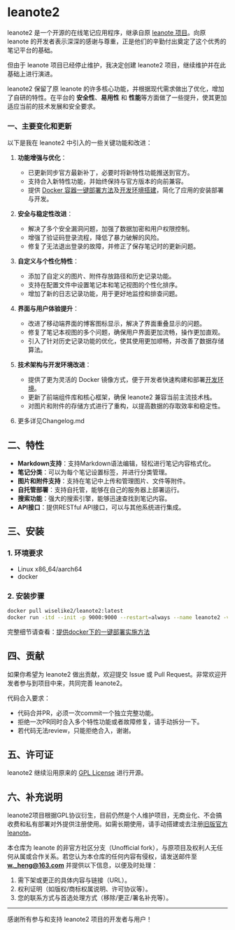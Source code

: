 # leanote2

leanote2 是一个开源的在线笔记应用程序，继承自原 [leanote 项目](https://github.com/leanote/leanote)。向原 leanote 的开发者表示深深的感谢与尊重，正是他们的辛勤付出奠定了这个优秀的笔记平台的基础。  

但由于 leanote 项目已经停止维护，我决定创建 leanote2 项目，继续维护并在此基础上进行演进。

leanote2 保留了原 leanote 的许多核心功能，并根据现代需求做出了优化，增加了自研的特性。在平台的 **安全性**、**易用性** 和 **性能**等方面做了一些提升，使其更加适应当前的技术发展和安全要求。

### 一、主要变化和更新

以下是我在 leanote2 中引入的一些关键功能和改进：

1. **功能增强与优化**：
   - 已更新同步官方最新补丁，必要时将新特性功能推送到官方。
   - 支持合入新特性功能，并始终保持与官方版本的向前兼容。
   - 提供 [Docker 容器一键部署方法](https://github.com/wiselike/leanote2/wiki/docker-deploy-method-docker一键部署方法--Linux)及[开发环境搭建](https://github.com/wiselike/leanote2/wiki/how-to-build-in-docker-docker编译环境搭建方法--Linux)，简化了应用的安装部署与开发。
   
2. **安全与稳定性改进**：
   - 解决了多个安全漏洞问题，加强了数据加密和用户权限控制。
   - 增强了验证码登录流程，降低了暴力破解的风险。
   - 修复了无法退出登录的故障，并修正了保存笔记时的更新问题。

3. **自定义与个性化特性**：
   - 添加了自定义的图片、附件存放路径和历史记录功能。
   - 支持在配置文件中设置笔记本和笔记视图的个性化排序。
   - 增加了新的日志记录功能，用于更好地监控和排查问题。

4. **界面与用户体验提升**：
   - 改进了移动端界面的博客图标显示，解决了界面重叠显示的问题。
   - 修复了笔记本视图的多个问题，确保用户界面更加流畅，操作更加直观。
   - 引入了针对历史记录功能的优化，使其使用更加顺畅，并改善了数据存储算法。

5. **技术架构与开发环境改进**：
   - 提供了更为灵活的 Docker 镜像方式，便于开发者快速构建和部署[开发环境](https://github.com/wiselike/leanote2/wiki/how-to-build-in-docker-docker编译环境搭建方法--Linux)。
   - 更新了前端组件库和核心框架，确保 leanote2 兼容当前主流技术栈。
   - 对图片和附件的存储方式进行了重构，以提高数据的存取效率和稳定性。

6. 更多详见Changelog.md

## 二、特性

- **Markdown支持**：支持Markdown语法编辑，轻松进行笔记内容格式化。
- **笔记分类**：可以为每个笔记设置标签，并进行分类管理。
- **图片和附件支持**：支持在笔记中上传和管理图片、文件等附件。
- **自托管部署**：支持自托管，能够在自己的服务器上部署运行。
- **搜索功能**：强大的搜索引擎，能够迅速查找到笔记内容。
- **API接口**：提供RESTful API接口，可以与其他系统进行集成。

## 三、安装

### 1. 环境要求

- Linux x86_64/aarch64
- docker

### 2. 安装步骤

```sh
docker pull wiselike2/leanote2:latest
docker run -itd --init -p 9000:9000 --restart=always --name leanote2 -v /etc/localtime:/etc/localtime wiselike2/leanote2
```
完整细节请查看：[提供docker下的一键部署实施方法](https://github.com/wiselike/leanote2/wiki/docker-deploy-method-docker一键部署方法--Linux)

## 四、贡献

如果你希望为 leanote2 做出贡献，欢迎提交 Issue 或 Pull Request。非常欢迎开发者参与到项目中来，共同完善 leanote2。  

代码合入要求：  
* 代码合并PR，必须一次commit一个独立完整功能。
* 拒绝一次PR同时合入多个特性功能或者故障修复，请手动拆分一下。
* 若代码无法review，只能拒绝合入，谢谢。

## 五、许可证

leanote2 继续沿用原来的 [GPL License](https://github.com/wiselike/leanote2/blob/master/LICENSE) 进行开源。

## 六、补充说明

leanote2项目根据GPL协议衍生，目前仍然是个人维护项目，无商业化、不会搞收费和私有部署对外提供注册使用。如需长期使用，请手动搭建或去注册[旧版官方leanote](https://www.leanote.com)。  

本仓库为 leanote 的非官方社区分支（Unofficial fork），与原项目及权利人无任何从属或合作关系。若您认为本仓库的任何内容有侵权，请发送邮件至 **w._heng@163.com** 并提供以下信息，以便及时处理：
1. 需下架或更正的具体内容与链接（URL）。
2. 权利证明（如版权/商标权属说明、许可协议等）。
3. 您的联系方式与首选处理方式（移除/更正/署名补充等）。

---

感谢所有参与和支持 leanote2 项目的开发者与用户！
